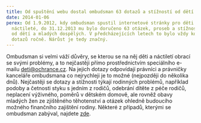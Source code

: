 ```yaml
---
title: Od spuštění webu dostal ombudsman 63 dotazů a stížností od dětí a náctiletých
date: 2014-01-06
perex: Od 1.9.2012, kdy ombudsman spustil internetové stránky pro děti a
  náctileté, do 31.12.2013 mu bylo doručeno 63 otázek, proseb a stížností přímo
  od dětí a mladých dospělých. V předcházejících letech to bylo vždy kolem 10
  dotazů ročně. Nárůst je tedy značný.
---
```

Ombudsman si velmi váží důvěry, se kterou se na něj děti a náctiletí obrací se svými problémy, a to nejčastěji přímo prostřednictvím speciálního e-mailu [deti@ochrance.cz](mailto:deti@ochrance.cz). Na jejich dotazy odpovídají právníci a právničky kanceláře ombudsmana co nejrychleji je to možné (nejpozději do několika dnů). Nejčastěji se dotazy a stížnosti týkají rodinných problémů, například podoby a četnosti styku s jedním z rodičů, odebrání dítěte z péče rodičů, neplacení výživného, poměrů v dětském domově, ale rovněž obavy mladých žen ze zjištěného těhotenství a otázek ohledně budoucího možného finančního zajištění rodiny. Některé z případů, kterými se ombudsman zabýval, najdete [zde](https://deti.ochrance.cz/pripady/).